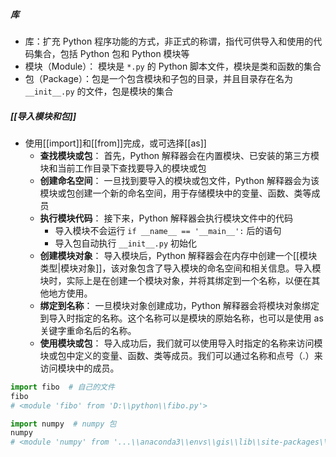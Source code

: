 ##### 库
- 库：扩充 Python 程序功能的方式，非正式的称谓，指代可供导入和使用的代码集合，包括 Python 包和 Python 模块等
- 模块（Module）： 模块是 `*.py` 的 Python 脚本文件，模块是类和函数的集合
- 包（Package）：包是一个包含模块和子包的目录，并且目录存在名为 `__init__.py` 的文件，包是模块的集合
##### [[导入模块和包]]
- 使用[[import]]和[[from]]完成，或可选择[[as]]
	- **查找模块或包**： 首先，Python 解释器会在内置模块、已安装的第三方模块和当前工作目录下查找要导入的模块或包
	- **创建命名空间**： 一旦找到要导入的模块或包文件，Python 解释器会为该模块或包创建一个新的命名空间，用于存储模块中的变量、函数、类等成员
	- **执行模块代码**： 接下来，Python 解释器会执行模块文件中的代码
		- 导入模块不会运行 `if __name__ == '__main__':` 后的语句
		- 导入包自动执行 `__init__.py` 初始化
	- **创建模块对象**： 导入模块后，Python 解释器会在内存中创建一个[[模块类型|模块对象]]，该对象包含了导入模块的命名空间和相关信息。导入模块时，实际上是在创建一个模块对象，并将其绑定到一个名称，以便在其他地方使用。
	- **绑定到名称**： 一旦模块对象创建成功，Python 解释器会将模块对象绑定到导入时指定的名称。这个名称可以是模块的原始名称，也可以是使用 as 关键字重命名后的名称。
	- **使用模块或包**： 导入成功后，我们就可以使用导入时指定的名称来访问模块或包中定义的变量、函数、类等成员。我们可以通过名称和点号（.）来访问模块中的成员。
```python
import fibo  # 自己的文件
fibo
# <module 'fibo' from 'D:\\python\\fibo.py'>

import numpy  # numpy 包
numpy
# <module 'numpy' from '...\\anaconda3\\envs\\gis\\lib\\site-packages\\numpy\\__init__.py'>

```
